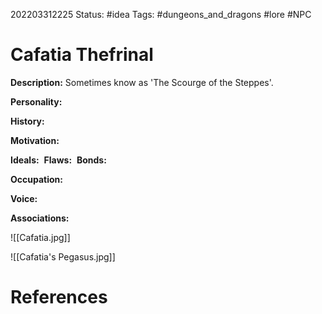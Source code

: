 202203312225
Status: #idea
Tags: #dungeons_and_dragons #lore #NPC 

# Cafatia Thefrinal
**Description:** Sometimes know as 'The Scourge of the Steppes'.

**Personality:** 

**History:** 

**Motivation:** 

**Ideals:** 
**Flaws:** 
**Bonds:**

**Occupation:**

**Voice:** 

**Associations:**

![[Cafatia.jpg]]

![[Cafatia's Pegasus.jpg]]
# References